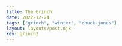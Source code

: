 ```yaml
---
title: The Grinch
date: 2022-12-24
tags: ["grinch", "winter", "chuck-jones"]
layout: layouts/post.njk
key: grinch2
---
```

